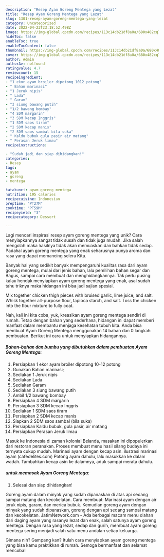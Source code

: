```yaml
---
description: "Resep Ayam Goreng Mentega yang Lezat"
title: "Resep Ayam Goreng Mentega yang Lezat"
slug: 1301-resep-ayam-goreng-mentega-yang-lezat
category: Uncategorized
date: 2022-04-23T23:18:52.498Z
image: https://img-global.cpcdn.com/recipes/113c14db21df8a0a/680x482cq70/ayam-goreng-mentega-foto-resep-utama.jpg
hideToc: false
enableToc: true
enableTocContent: false
thumbnail: https://img-global.cpcdn.com/recipes/113c14db21df8a0a/680x482cq70/ayam-goreng-mentega-foto-resep-utama.jpg
cover: https://img-global.cpcdn.com/recipes/113c14db21df8a0a/680x482cq70/ayam-goreng-mentega-foto-resep-utama.jpg
author: Admin
authorAv: notfound
ratingvalue: 4.7
reviewcount: 15
recipeingredient:
- "1 ekor ayam broiler dipotong 1012 potong"
- " Bahan marinasi"
- "1 Jeruk nipis"
- " Lada"
- " Garam"
- "3 siung bawang putih"
- "1/2 bawang bombay"
- "4 SDM margarin"
- "3 SDM kecap Inggris"
- "1 SDM saos tiram"
- "2 SDM kecap manis"
- "2 SDM saos sambal bila suka"
- " Kaldu bubuk gula pasir air matang"
- " Perasan Jeruk limau"
recipeinstructions:

- "Sudah jadi dan siap dihidangkan!"
categories:
- Resep
tags:
- ayam
- goreng
- mentega

katakunci: ayam goreng mentega 
nutrition: 195 calories
recipecuisine: Indonesian
preptime: "PT27M"
cooktime: "PT59M"
recipeyield: "3"
recipecategory: Dessert

---
```





Lagi mencari inspirasi resep ayam goreng mentega yang unik? Cara menyiapkannya sangat tidak susah dan tidak juga mudah. Jika salah mengolah maka hasilnya tidak akan memuaskan dan bahkan tidak sedap. Padahal ayam goreng mentega yang enak seharusnya punya aroma dan rasa yang dapat memancing selera Kita.





Banyak hal yang sedikit banyak mempengaruhi kualitas rasa dari ayam goreng mentega, mulai dari jenis bahan, lalu pemilihan bahan segar dan Bagus, sampai cara membuat dan menghidangkannya. Tak perlu pusing kalau hendak menyiapkan ayam goreng mentega yang enak,      asal sudah tahu triknya maka hidangan ini bisa jadi sajian spesial.














Mix together chicken thigh pieces with bruised garlic, lime juice, and salt. Whisk together all-purpose flour, tapioca starch, and salt. Toss the chicken into the flour mixture to fully coat.






Nah, kali ini kita coba, yuk, kreasikan ayam goreng mentega sendiri di rumah. Tetap dengan bahan yang sederhana, hidangan ini dapat memberi manfaat dalam membantu menjaga kesehatan tubuh kita. Anda bisa membuat Ayam Goreng Mentega menggunakan 14 bahan dan 0 langkah pembuatan. Berikut ini cara untuk menyiapkan hidangannya.

<!--inarticleads1-->

##### Bahan-bahan dan bumbu yang dibutuhkan dalam pembuatan Ayam Goreng Mentega:

1. Persiapkan 1 ekor ayam broiler dipotong 10-12 potong
1. Gunakan  Bahan marinasi;
1. Sediakan 1 Jeruk nipis
1. Sediakan  Lada
1. Sediakan  Garam
1. Sediakan 3 siung bawang putih
1. Ambil 1/2 bawang bombay
1. Persiapkan 4 SDM margarin
1. Persiapkan 3 SDM kecap Inggris
1. Sediakan 1 SDM saos tiram
1. Persiapkan 2 SDM kecap manis
1. Siapkan 2 SDM saos sambal (bila suka)
1. Persiapkan  Kaldu bubuk, gula pasir, air matang
1. Persiapkan  Perasan Jeruk limau


Masuk ke Indonesia di zaman kolonial Belanda, masakan ini dipopulerkan dari restoran peranakan. Proses membuat menu hasil silang budaya ini ternyata cukup mudah. Marinasi ayam dengan kecap asin. ilustrasi marinasi ayam (cafedelites.com) Potong ayam dahulu, lalu masukkan ke dalam wadah. Tambahkan kecap asin ke dalamnya, aduk sampai merata dahulu. 

<!--inarticleads2-->

#####  untuk memasak Ayam Goreng Mentega:


1. Selesai dan siap dihidangkan!

Goreng ayam dalam minyak yang sudah dipanaskan di atas api sedang sampai matang dan kecokelatan. Cara membuat: Marinasi ayam dengan air jeruk nipis, garam, dan merica bubuk. Kemudian goreng ayam dengan minyak yang sudah dipanaskan, goreng dengan api sedang sampai matang dan kecokelatan. JatimNetwork.com - Ada berbagai macam menu olahan dari daging ayam yang rasanya lezat dan enak, salah satunya ayam goreng mentega. Dengan rasa yang lezat, sedap dan gurih, membuat ayam goreng mentega sering menjadi salah satu menu andalan setiap keluarga. 

Gimana nih? Gampang kan? Itulah cara menyiapkan ayam goreng mentega yang bisa kamu praktikkan di rumah. Semoga bermanfaat dan selamat mencoba!
